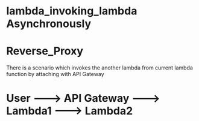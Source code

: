 # lambda_invoking_lambda Asynchronously

# Reverse_Proxy 

There is a scenario which invokes the another lambda from current lambda function by attaching with API Gateway


# User ---> API Gateway ---> Lambda1 ---> Lambda2
